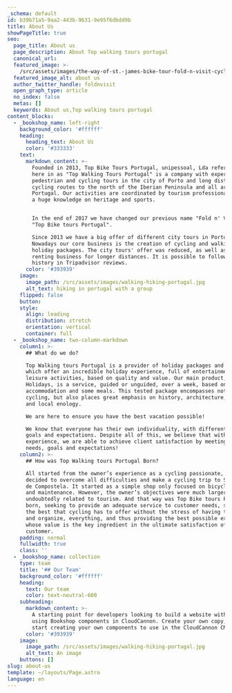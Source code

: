 ```yaml
---
_schema: default
id: b39b71a5-9aa2-443b-9631-9e95f6dbdd9b
title: About Us
showPageTitle: true
seo:
  page_title: About us
  page_description: About Top walking tours portugal
  canonical_url:
  featured_image: >-
    /src/assets/images/the-way-of-st.-james-bike-tour-fold-n-visit-cycling-holidays-4323.jpg
  featured_image_alt: about us
  author_twitter_handle: foldnvisit
  open_graph_type: article
  no_index: false
  metas: []
  keywords: About us,Top walking tours portugal
content_blocks:
  - _bookshop_name: left-right
    background_color: '#ffffff'
    heading:
      heading_text: About Us
      color: '#333333'
    text:
      markdown_content: >-
        Founded in 2013, Top Bike Tours Portugal, unipessoal, Lda referred to
        here in as "Top Walking Tours Portugal" is a company with experience in
        pedestrian and cycling tours in the city of Porto and long distance
        cycling routes to the north of the Iberian Peninsula and all around
        Portugal. Our activities are coordinated by tourism professionals, with
        a huge knowledge on heritage and sports.


        In the end of 2017 we have changed our previous name "Fold n' Visit" to
        "Top Bike tours Portugal".

        Since 2013 we have a big offer of different city tours in Porto.
        Nowadays our core business is the creation of cycling and walking
        holiday packages. The city tours' offer was reduced, as well as the bike
        renting business for longer distances. It is possible to follow our
        history in Tripadvisor reviews.
      color: '#393939'
    image:
      image_path: /src/assets/images/walking-hiking-portugal.jpg
      alt_text: hiking in portugal with a group
    flipped: false
    button:
    style:
      align: leading
      distribution: stretch
      orientation: vertical
      container: full
  - _bookshop_name: two-column-markdown
    column1: >-
      ## What do we do?

      Top Walking tours Portugal is a provider of holiday packages and routes,
      which offer an incredible holiday experience, full of entertainment and
      leisure activities, based on quality and value. Our main product, Walking
      Holidays, is a service, guided or unguided, over a week, based on luxury
      accommodation and some meals. This tested package encompasses not only
      cycling, but also places great emphasis on history, architecture, cuisine
      and local enology.

      We are here to ensure you have the best vacation possible!

      We know that everyone has their own individuality, with different needs,
      goals and expectations. Despite all of this, we believe that with our
      experience, we are able to achieve client satisfaction by meeting those
      needs, goals and expectations!
    column2: >-
      ## How was Top Walking tours Portugal Born?

      All started from the owner’s experience as a cycling passionate, who
      decided to overcome all difficulties and make a cycling trip to Santiago
      de Compostela. It started as a simple shop only focused on bicycle rentals
      and maintenance. However, the owner’s objectives were much larger and
      undoubtedly related to tourism. And that way was Top Bike tours Portugal
      born, seeking to provide an adequate service to customer needs, showing
      the best that cycling has to offer without the stress of having to plan,
      and organize, everything, and thus providing the best possible experience,
      whose value is the key ingredient in the ultimate satisfaction of the
      customer.
    padding: normal
    fullwidth: true
    class: ''
  - _bookshop_name: collection
    type: team
    title: '## Our Team'
    background_color: '#ffffff'
    heading:
      text: Our team
      color: text-neutral-600
    subheading:
      markdown_content: >-
        A starting point for developers looking to build a website with Astro,
        using Bookshop components in CloudCannon. Create your own copy, and
        start creating your own components to use in the CloudCannon CMS.
      color: '#393939'
    image:
      image_path: /src/assets/images/walking-hiking-portugal.jpg
      alt_text: An image
    buttons: []
slug: about-us
template: ~/layouts/Page.astro
language: en
---
```

